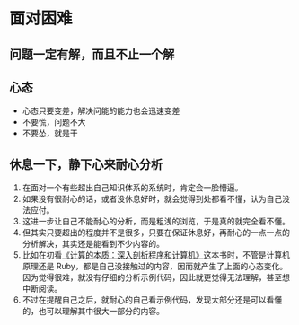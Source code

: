 # 面对困难


## 问题一定有解，而且不止一个解


## 心态
* 心态只要变差，解决问能的能力也会迅速变差
* 不要慌，问题不大
* 不要怂，就是干


## 休息一下，静下心来耐心分析
1. 在面对一个有些超出自己知识体系的系统时，肯定会一脸懵逼。
2. 如果没有很耐心的话，或者没休息好时，就会觉得到处都看不懂，认为自己没法应付。
3. 这进一步让自己不能耐心的分析，而是粗浅的浏览，于是真的就完全看不懂。
4. 但其实只要超出的程度并不是很多，只要在保证休息好，再耐心的一点一点的分析解决，其实还是能看到不少内容的。
5. 比如在初看[《计算的本质：深入剖析程序和计算机》](http://www.ituring.com.cn/book/1098)这本书时，不管是计算机原理还是 Ruby，都是自己没接触过的内容，因而就产生了上面的心态变化。因为觉得很难，就没有仔细的分析示例代码，因此就更觉得无法理解，甚至想中断阅读。
6. 不过在提醒自己之后，就耐心的自己看示例代码，发现大部分还是可以看懂的，也可以理解其中很大一部分的内容。

